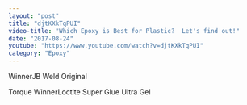 ```yaml
---
layout: "post"
title: "djtKXkTqPUI"
video-title: "Which Epoxy is Best for Plastic?  Let's find out!"
date: "2017-08-24"
youtube: "https://www.youtube.com/watch?v=djtKXkTqPUI"
category: "Epoxy"
---
```

<div class="space-y-1"><p><span class="inline-flex items-center justify-center px-2 py-1 mr-2 text-sm font-semibold leading-none text-red-50 bg-red-600 rounded-full">Winner</span>JB Weld Original<br></p><p><span class="inline-flex items-center justify-center px-2 py-1 mr-2 text-sm font-semibold leading-none bg-white hover:bg-gray-100 text-gray-400 border border-gray-200 rounded-full">Torque Winner</span>Loctite Super Glue Ultra Gel<br></p></div>